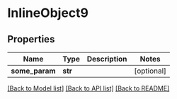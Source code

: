 # InlineObject9


## Properties
Name | Type | Description | Notes
------------ | ------------- | ------------- | -------------
**some_param** | **str** |  | [optional] 

[[Back to Model list]](../README.md#documentation-for-models) [[Back to API list]](../README.md#documentation-for-api-endpoints) [[Back to README]](../README.md)


